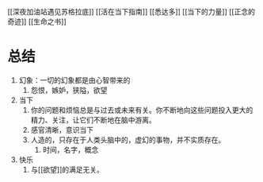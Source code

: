 [[深夜加油站遇见苏格拉底]] 
[[活在当下指南]] 
[[悉达多]] 
[[当下的力量]] 
[[正念的奇迹]] 
[[生命之书]] 

# 总结
1. 幻象：一切的幻象都是由心智带来的
	1. 怨恨，嫉妒，狭隘，欲望
2. 当下
	1. 你的问题和烦恼总是与过去或未来有关。你不断地向这些问题投入更大的精力、关注，让它们不断地在脑中游离。
	2. 感官清晰，意识当下
	3. 人造的，只存在于人类头脑中的，虚幻的事物，并不实质存在。
		1. 时间，名字，概念
3. 快乐
	1. 与[[欲望]]的满足无关。